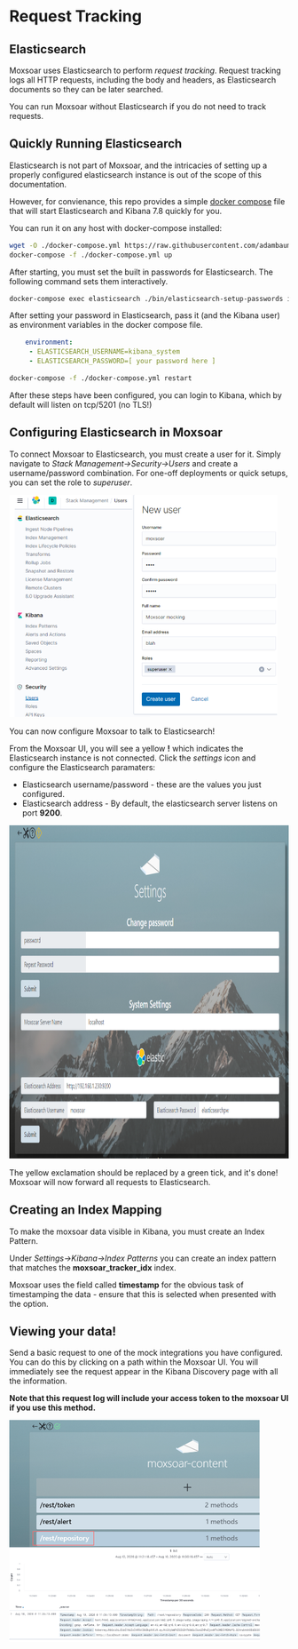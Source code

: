 # Request Tracking 

## Elasticsearch 

Moxsoar uses Elasticsearch to perform *request tracking*. Request tracking logs all HTTP requests, including the body
and headers, as Elasticsearch documents so they can be later searched.

You can run Moxsoar without Elasticsearch if you do not need to track requests.

## Quickly Running Elasticsearch

Elasticsearch is not part of Moxsoar, and the intricacies of setting up a properly configured elasticsearch instance 
is out of the scope of this documentation.

However, for convienance, this repo provides a simple [docker compose](../docker-compose.yml) file that will start 
Elasticsearch and Kibana 7.8 quickly for you.

You can run it on any host with docker-compose installed:
```bash
wget -O ./docker-compose.yml https://raw.githubusercontent.com/adambaumeister/moxsoar/request-tracking/docker-compose.yml
docker-compose -f ./docker-compose.yml up 
```

After starting, you must set the built in passwords for Elasticsearch. The following command sets them interactively.
```bash
docker-compose exec elasticsearch ./bin/elasticsearch-setup-passwords interactive
```

After setting your password in Elasticsearch, pass it (and the Kibana user) as environment variables in the docker
compose file.

 ```yaml
     environment:
      - ELASTICSEARCH_USERNAME=kibana_system
      - ELASTICSEARCH_PASSWORD=[ your password here ]
```
```bash
docker-compose -f ./docker-compose.yml restart
```

After these steps have been configured, you can login to Kibana, which by default will listen on tcp/5201 (no TLS!)

## Configuring Elasticsearch in Moxsoar

To connect Moxsoar to Elasticsearch, you must create a user for it. Simply navigate to *Stack Management->Security->Users*
and create a username/password combination. For one-off deployments or quick setups, you can set the role to *superuser*. 

<img src="img/kibana_user_config.png" height="400">

You can now configure Moxsoar to talk to Elasticsearch!

From the Moxsoar UI, you will see a yellow **!** which indicates the Elasticsearch instance is not connected. Click the
*settings* icon and configure the Elasticsearch paramaters: 

* Elasticsearch username/password - these are the values you just configured. 
* Elasticsearch address - By default, the elasticsearch server listens on port **9200**. 

<img src="img/elasticsearch_settings.png" height="600">

The yellow exclamation should be replaced by a green tick, and it's done! Moxsoar will now forward all requests
to Elasticsearch.

## Creating an Index Mapping

To make the moxsoar data visible in Kibana, you must create an Index Pattern. 

Under *Settings->Kibana->Index Patterns* you can create an index pattern that matches the **moxsoar_tracker_idx** index.

Moxsoar uses the field called **timestamp** for the obvious task of timestamping the data - ensure that this is selected when presented with the
option.

## Viewing your data!

Send a basic request to one of the mock integrations you have configured. You can do this by clicking on a path within
the Moxsoar UI. You will immediately see the request appear in the Kibana Discovery page with all the information.

**Note that this request log will include your access token to the moxsoar UI if you use this method.**

<img src="img/kibana_example_request.png" height="400">
